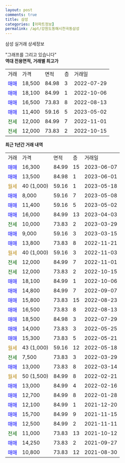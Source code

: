 ```yaml
---
layout: post
comments: true
title: 삼성
categories: [아파트정보]
permalink: /apt/강원도동해시천곡동삼성
---
```


삼성 실거래 상세정보

<script type="text/javascript">
  google.charts.load('current', {'packages':['line', 'corechart']});
  google.charts.setOnLoadCallback(drawChart);

  function drawChart() {
    var data = new google.visualization.DataTable();
    data.addColumn('date', '거래일');
    data.addColumn('number', "매매");
    data.addColumn('number', "전세");
    data.addColumn('number', "전매");

    data.addRows([[new Date(Date.parse("2023-06-07")), 16300, null, null], [new Date(Date.parse("2023-06-01")), 13500, null, null], [new Date(Date.parse("2023-05-18")), null, null, null], [new Date(Date.parse("2023-05-08")), 8000, null, null], [new Date(Date.parse("2023-05-02")), 11400, null, null], [new Date(Date.parse("2023-04-03")), 16000, null, null], [new Date(Date.parse("2023-03-29")), null, 10000, null], [new Date(Date.parse("2023-03-15")), 9000, null, null], [new Date(Date.parse("2022-11-21")), 13800, null, null], [new Date(Date.parse("2022-11-03")), null, null, null], [new Date(Date.parse("2022-11-01")), null, 12000, null], [new Date(Date.parse("2022-10-15")), null, 12000, null], [new Date(Date.parse("2022-10-06")), 18100, null, null], [new Date(Date.parse("2022-09-07")), 14800, null, null], [new Date(Date.parse("2022-08-23")), 15800, null, null], [new Date(Date.parse("2022-08-13")), 16500, null, null], [new Date(Date.parse("2022-07-29")), 18500, null, null], [new Date(Date.parse("2022-05-25")), 14000, null, null], [new Date(Date.parse("2022-05-21")), 15300, null, null], [new Date(Date.parse("2022-05-18")), null, null, null], [new Date(Date.parse("2022-03-29")), null, 7500, null], [new Date(Date.parse("2022-03-14")), 13000, null, null], [new Date(Date.parse("2022-02-21")), null, null, null], [new Date(Date.parse("2022-02-16")), 13000, null, null], [new Date(Date.parse("2022-01-28")), 12700, null, null], [new Date(Date.parse("2021-12-20")), 12100, null, null], [new Date(Date.parse("2021-11-15")), 15700, null, null], [new Date(Date.parse("2021-11-11")), 12500, null, null], [new Date(Date.parse("2021-10-12")), null, 11000, null], [new Date(Date.parse("2021-09-27")), 14250, null, null], [new Date(Date.parse("2021-08-30")), 10800, null, null]]);

    var options = {
      hAxis: {
        format: 'yyyy/MM/dd'
      },    
      lineWidth: 0,
      pointsVisible: true,    
      title: '최근 1년간 유형별 실거래가 분포',
      legend: { position: 'bottom' }
    };

    var formatter = new google.visualization.NumberFormat({pattern:'###,###'} );
    formatter.format(data, 1);
    formatter.format(data, 2);
    
    setTimeout(function() {
        var chart = new google.visualization.LineChart(document.getElementById('columnchart_material'));
        chart.draw(data, (options));
        document.getElementById('loading').style.display = 'none';
    }, 200);
  }
</script>


<div id="loading" style="z-index:20; display: block; margin-left: 0px">"그래프를 그리고 있습니다"</div>
<div id="columnchart_material" style="width: 95%; margin-left: 0px; display: block"></div>
<!-- contents start -->
<b>역대 전용면적, 거래별 최고가</b>
<table class="sortable">
    <tr>
      <td>거래</td>
      <td>가격</td>
      <td>면적</td>
      <td>층</td>
      <td>거래일</td>
    </tr>
        <tr>
          <td><a style="color: blue">매매</a></td>
          <td>18,500</td>
          <td>84.98</td>
          <td>3</td>
          <td>2022-07-29</td>
        </tr>            <tr>
          <td><a style="color: blue">매매</a></td>
          <td>18,100</td>
          <td>84.99</td>
          <td>1</td>
          <td>2022-10-06</td>
        </tr>            <tr>
          <td><a style="color: blue">매매</a></td>
          <td>16,500</td>
          <td>73.83</td>
          <td>8</td>
          <td>2022-08-13</td>
        </tr>            <tr>
          <td><a style="color: blue">매매</a></td>
          <td>11,400</td>
          <td>59.16</td>
          <td>5</td>
          <td>2023-05-02</td>
        </tr>        
        <tr>
              <td><a style="color: darkgreen">전세</a></td>
              <td>12,000</td>
              <td>84.99</td>
              <td>7</td>
              <td>2022-11-01</td>
            </tr>            <tr>
              <td><a style="color: darkgreen">전세</a></td>
              <td>12,000</td>
              <td>73.83</td>
              <td>2</td>
              <td>2022-10-15</td>
            </tr>        
    
</table>

<b>최근 1년간 거래 내역</b>

<table class="sortable">
    <tr>
      <td>거래</td>
      <td>가격</td>
      <td>면적</td>
      <td>층</td>
      <td>거래일</td>
    </tr>
    <tr>
      <td><a style="color: blue">매매</a></td>
      <td>16,300</td>
      <td>84.99</td>
      <td>15</td>
      <td>2023-06-07</td>
    </tr>          <tr>
      <td><a style="color: blue">매매</a></td>
      <td>13,500</td>
      <td>84.98</td>
      <td>1</td>
      <td>2023-06-01</td>
    </tr>          <tr>
      <td><a style="color: darkgoldenrod">월세</a></td>
      <td>40 (1,000)</td>
      <td>59.16</td>
      <td>1</td>
      <td>2023-05-18</td>
    </tr>          <tr>
      <td><a style="color: blue">매매</a></td>
      <td>8,000</td>
      <td>59.16</td>
      <td>7</td>
      <td>2023-05-08</td>
    </tr>          <tr>
      <td><a style="color: blue">매매</a></td>
      <td>11,400</td>
      <td>59.16</td>
      <td>5</td>
      <td>2023-05-02</td>
    </tr>          <tr>
      <td><a style="color: blue">매매</a></td>
      <td>16,000</td>
      <td>84.99</td>
      <td>13</td>
      <td>2023-04-03</td>
    </tr>          <tr>
      <td><a style="color: darkgreen">전세</a></td>
      <td>10,000</td>
      <td>73.83</td>
      <td>2</td>
      <td>2023-03-29</td>
    </tr>          <tr>
      <td><a style="color: blue">매매</a></td>
      <td>9,000</td>
      <td>59.16</td>
      <td>3</td>
      <td>2023-03-15</td>
    </tr>          <tr>
      <td><a style="color: blue">매매</a></td>
      <td>13,800</td>
      <td>73.83</td>
      <td>8</td>
      <td>2022-11-21</td>
    </tr>          <tr>
      <td><a style="color: darkgoldenrod">월세</a></td>
      <td>40 (1,000)</td>
      <td>59.16</td>
      <td>3</td>
      <td>2022-11-03</td>
    </tr>          <tr>
      <td><a style="color: darkgreen">전세</a></td>
      <td>12,000</td>
      <td>84.99</td>
      <td>7</td>
      <td>2022-11-01</td>
    </tr>          <tr>
      <td><a style="color: darkgreen">전세</a></td>
      <td>12,000</td>
      <td>73.83</td>
      <td>2</td>
      <td>2022-10-15</td>
    </tr>          <tr>
      <td><a style="color: blue">매매</a></td>
      <td>18,100</td>
      <td>84.99</td>
      <td>1</td>
      <td>2022-10-06</td>
    </tr>          <tr>
      <td><a style="color: blue">매매</a></td>
      <td>14,800</td>
      <td>84.99</td>
      <td>7</td>
      <td>2022-09-07</td>
    </tr>          <tr>
      <td><a style="color: blue">매매</a></td>
      <td>15,800</td>
      <td>73.83</td>
      <td>15</td>
      <td>2022-08-23</td>
    </tr>          <tr>
      <td><a style="color: blue">매매</a></td>
      <td>16,500</td>
      <td>73.83</td>
      <td>8</td>
      <td>2022-08-13</td>
    </tr>          <tr>
      <td><a style="color: blue">매매</a></td>
      <td>18,500</td>
      <td>84.98</td>
      <td>3</td>
      <td>2022-07-29</td>
    </tr>          <tr>
      <td><a style="color: blue">매매</a></td>
      <td>14,000</td>
      <td>73.83</td>
      <td>3</td>
      <td>2022-05-25</td>
    </tr>          <tr>
      <td><a style="color: blue">매매</a></td>
      <td>15,300</td>
      <td>73.83</td>
      <td>5</td>
      <td>2022-05-21</td>
    </tr>          <tr>
      <td><a style="color: darkgoldenrod">월세</a></td>
      <td>43 (1,000)</td>
      <td>59.16</td>
      <td>12</td>
      <td>2022-05-18</td>
    </tr>          <tr>
      <td><a style="color: darkgreen">전세</a></td>
      <td>7,500</td>
      <td>73.83</td>
      <td>3</td>
      <td>2022-03-29</td>
    </tr>          <tr>
      <td><a style="color: blue">매매</a></td>
      <td>13,000</td>
      <td>73.83</td>
      <td>8</td>
      <td>2022-03-14</td>
    </tr>          <tr>
      <td><a style="color: darkgoldenrod">월세</a></td>
      <td>50 (1,500)</td>
      <td>84.99</td>
      <td>8</td>
      <td>2022-02-21</td>
    </tr>          <tr>
      <td><a style="color: blue">매매</a></td>
      <td>13,000</td>
      <td>84.99</td>
      <td>4</td>
      <td>2022-02-16</td>
    </tr>          <tr>
      <td><a style="color: blue">매매</a></td>
      <td>12,700</td>
      <td>84.99</td>
      <td>8</td>
      <td>2022-01-28</td>
    </tr>          <tr>
      <td><a style="color: blue">매매</a></td>
      <td>12,100</td>
      <td>84.99</td>
      <td>1</td>
      <td>2021-12-20</td>
    </tr>          <tr>
      <td><a style="color: blue">매매</a></td>
      <td>15,700</td>
      <td>84.99</td>
      <td>9</td>
      <td>2021-11-15</td>
    </tr>          <tr>
      <td><a style="color: blue">매매</a></td>
      <td>12,500</td>
      <td>84.99</td>
      <td>2</td>
      <td>2021-11-11</td>
    </tr>          <tr>
      <td><a style="color: darkgreen">전세</a></td>
      <td>11,000</td>
      <td>73.83</td>
      <td>13</td>
      <td>2021-10-12</td>
    </tr>          <tr>
      <td><a style="color: blue">매매</a></td>
      <td>14,250</td>
      <td>73.83</td>
      <td>2</td>
      <td>2021-09-27</td>
    </tr>          <tr>
      <td><a style="color: blue">매매</a></td>
      <td>10,800</td>
      <td>73.83</td>
      <td>12</td>
      <td>2021-08-30</td>
    </tr>      </table>
<!-- contents end -->    

